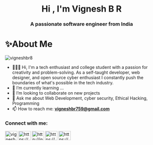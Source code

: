 <h1 align="center">Hi , I'm Vignesh B R</h1>
<h3 align="center">A passionate software engineer from India</h3>
<h1 align="left">✨About Me</h1>
<img align="right" ait="coding" width="400" scr="https://github.com/rudrabarad/Gifs">
<p align="left"> <img src="https://komarev.com/ghpvc/?username=vigneshbr8&label=Profile%20views&color=0e75b6&style=flat" alt="vigneshbr8" /> </p>


- 👨🏻‍💻 Hi, I'm a tech enthusiast and college student with a passion for creativity and problem-solving. As a self-taught developer, web designer, and open source cyber enthusiast I constantly push the boundaries of what's possible in the tech industry.
- 🌱 I’m currently learning ...
- 👯 I’m looking to collaborate on new projects
- 💬 Ask me about Web Development, cyber security, Ethical Hacking, Programming
- 📫 How to reach me: **vigneshbr759@gmail.com**

<h3 align="left">Connect with me:</h3>
<p align="left">
<a href="https://twitter.com/vigneshbr_8" target="blank"><img align="center" src="https://raw.githubusercontent.com/rahuldkjain/github-profile-readme-generator/master/src/images/icons/Social/twitter.svg" alt="vigneshbr_8" height="30" width="40" /></a>
<a href="https://linkedin.com/in/https://www.linkedin.com/in/vignesh-b-r-66b3b61ab" target="blank"><img align="center" src="https://raw.githubusercontent.com/rahuldkjain/github-profile-readme-generator/master/src/images/icons/Social/linked-in-alt.svg" alt="https://www.linkedin.com/in/vignesh-b-r-66b3b61ab" height="30" width="40" /></a>
<a href="https://instagram.com/http://instagram.com/vigneshbr7" target="blank"><img align="center" src="https://raw.githubusercontent.com/rahuldkjain/github-profile-readme-generator/master/src/images/icons/Social/instagram.svg" alt="http://instagram.com/vigneshbr7" height="30" width="40" /></a>
<a href="https://www.youtube.com/c/https://youtube.com/@dopxo2171" target="blank"><img align="center" src="https://raw.githubusercontent.com/rahuldkjain/github-profile-readme-generator/master/src/images/icons/Social/youtube.svg" alt="https://youtube.com/@dopxo2171" height="30" width="40" /></a>
<a href="https://discord.gg/https://discord.com/channels/@vigneshbr7" target="blank"><img align="center" src="https://raw.githubusercontent.com/rahuldkjain/github-profile-readme-generator/master/src/images/icons/Social/discord.svg" alt="https://discord.com/channels/@vigneshbr7" height="30" width="40" /></a>
</p>















